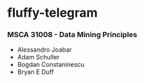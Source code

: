 # fluffy-telegram

### MSCA 31008 - Data Mining Principles
* Alessandro Joabar
* Adam Schuller
* Bogdan Constaninescu
* Bryan E Duff
